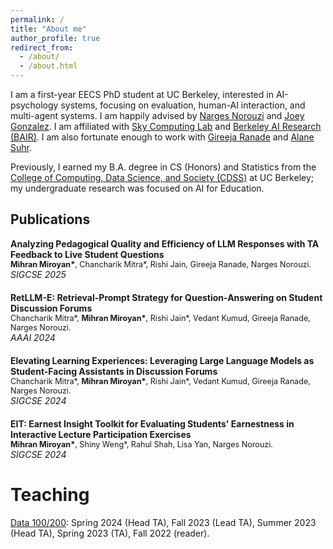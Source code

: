 ```yaml
---
permalink: /
title: "About me"
author_profile: true
redirect_from: 
  - /about/
  - /about.html
---
```


I am a first-year EECS PhD student at UC Berkeley, interested in AI-psychology systems, focusing on evaluation, human-AI interaction, and multi-agent systems. I am happily advised by [Narges Norouzi](https://nargesnorouzi.me/) and [Joey Gonzalez](https://people.eecs.berkeley.edu/~jegonzal/). I am affiliated with [Sky Computing Lab](https://sky.cs.berkeley.edu/) and [Berkeley AI Research (BAIR)](https://bair.berkeley.edu/). I am also fortunate enough to work with [Gireeja Ranade](https://people.eecs.berkeley.edu/~gireeja/) and [Alane Suhr](https://www.alanesuhr.com/).

Previously, I earned my B.A. degree in CS (Honors) and Statistics from the [College of Computing, Data Science, and Society (CDSS)](https://cdss.berkeley.edu/) at UC Berkeley; my undergraduate research was focused on AI for Education.

<h2>Publications</h2>

<div style="margin-bottom: 20px;">
  <strong>Analyzing Pedagogical Quality and Efficiency of LLM Responses with TA Feedback to Live Student Questions</strong><br>
  <span style="font-size: 0.9em;"><strong>Mihran Miroyan*</strong>, Chancharik Mitra*, Rishi Jain, Gireeja Ranade, Narges Norouzi.</span><br>
  <em>SIGCSE 2025</em>
</div>

<div style="margin-bottom: 20px;">
  <a href="https://dl.acm.org/doi/10.1609/aaai.v38i21.30368" target="_blank" style="text-decoration: none;">
    <strong>RetLLM-E: Retrieval-Prompt Strategy for Question-Answering on Student Discussion Forums</strong>
  </a><br>
  <span style="font-size: 0.9em;">Chancharik Mitra*, <strong>Mihran Miroyan*</strong>, Rishi Jain*, Vedant Kumud, Gireeja Ranade, Narges Norouzi.</span><br>
  <em>AAAI 2024</em>
</div>

<div style="margin-bottom: 20px;">
  <a href="https://dl.acm.org/doi/10.1145/3626253.3635609" target="_blank" style="text-decoration: none;">
    <strong>Elevating Learning Experiences: Leveraging Large Language Models as Student-Facing Assistants in Discussion Forums</strong>
  </a><br>
  <span style="font-size: 0.9em;">Chancharik Mitra*, <strong>Mihran Miroyan*</strong>, Rishi Jain*, Vedant Kumud, Gireeja Ranade, Narges Norouzi.</span><br>
  <em>SIGCSE 2024</em>
</div>

<div style="margin-bottom: 20px;">
  <a href="https://dl.acm.org/doi/10.1145/3626252.3630838" target="_blank" style="text-decoration: none;">
    <strong>EIT: Earnest Insight Toolkit for Evaluating Students' Earnestness in Interactive Lecture Participation Exercises</strong>
  </a><br>
  <span style="font-size: 0.9em;"><strong>Mihran Miroyan*</strong>, Shiny Weng*, Rahul Shah, Lisa Yan, Narges Norouzi.</span><br>
  <em>SIGCSE 2024</em>
</div>

Teaching
=====
[Data 100/200](https://ds100.org/): Spring 2024 (Head TA), Fall 2023 (Lead TA), Summer 2023 (Head TA), Spring 2023 (TA), Fall 2022 (reader).
